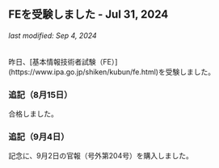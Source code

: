 ## FEを受験しました - Jul 31, 2024
<h6>last modified: Sep 4, 2024</h6>
昨日、[基本情報技術者試験（FE）](https://www.ipa.go.jp/shiken/kubun/fe.html)を受験しました。

### 追記（8月15日）
合格しました。

### 追記（9月4日）
記念に、9月2日の官報（号外第204号）を購入しました。

<style>
  #cc0, #p_list, #_p_list {
    display: none;
  }
</style>

